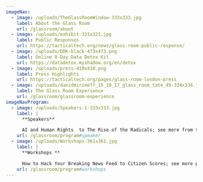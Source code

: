 ```yaml
---
imageNav:
  - image: /uploads/TheGlassRoomWindow-333x333.jpg
    label: About the Glass Room
    url: /glassroom/about
  - image: /uploads/exhibit-321x321.jpg
    label: Public Responses
    url: https://tacticaltech.org/news/glass-room-public-response/
  - image: /uploads/DDK-black-473x473.png
    label: Online 8-Day Data Detox Kit
    url: https://datadetox.myshadow.org/en/detox
  - image: /uploads/press-410x410.png
    label: Press Highlights
    url: https://tacticaltech.org/pages/glass-room-london-press
  - image: /uploads/davidmirzoeff_15_10_17_glass_room_tate_49-334x334.jpg
    label: The Glass Room Experience
    url: /glassroom/glassroom-experience
imageNavProgram:
  - image: /uploads/Speakers-1-333x333.jpg
    label: |
      **Speakers**

      AI and Human Rights  to The Rise of the Radicals; see more from the talks programme.
    url: /glassroom/program#speaker
  - image: /uploads/Workshops-361x361.jpg
    label: |
      **Workshops **

      How to Hack Your Breaking News Feed to Citizen Scores; see more past workshops.
    url: /glassroom/program#workshops
---
```

